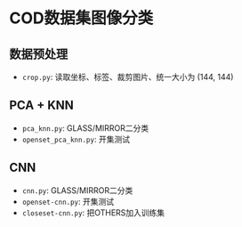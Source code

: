 # COD数据集图像分类

## 数据预处理

 + `crop.py`: 读取坐标、标签、裁剪图片、统一大小为 (144, 144)

## PCA + KNN

 + `pca_knn.py`: GLASS/MIRROR二分类
 + `openset_pca_knn.py`: 开集测试

## CNN

 + `cnn.py`: GLASS/MIRROR二分类
 + `openset-cnn.py`: 开集测试
 + `closeset-cnn.py`: 把OTHERS加入训练集
